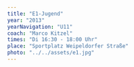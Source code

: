 ```yaml
---
title: "E1-Jugend"
year: "2013"
yearNavigation: "U11"
coach: "Marco Kitzel"
times: "Di 16:30 - 18:00 Uhr"
place: "Sportplatz Weipeldorfer Straße"
photo: "../../assets/e1.jpg"
---
```

